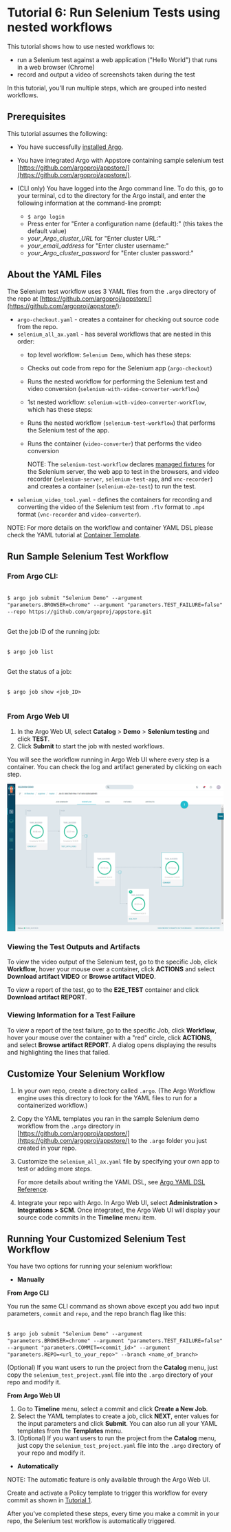 # Tutorial 6: Run Selenium Tests using nested workflows

This tutorial shows how to use nested workflows to:

*   run a Selenium test against a web application ("Hello World") that runs in a web browser (Chrome)
*   record and output a video of screenshots taken during the test

In this tutorial, you'll run multiple steps, which are grouped into nested workflows.

## Prerequisites

  This tutorial assumes the following:

  * You have successfully [installed Argo](https://argoproj.github.io/argo-site/get-started/installation).
  * You have integrated Argo with Appstore containing sample selenium test [https://github.com/argoproj/appstore/](https://github.com/argoproj/appstore/).
  * (CLI only) You have logged into the Argo command line. To do this, go to your terminal, cd to the directory for the Argo install, and enter the following information at the command-line prompt:

    * `$ argo login`
    * Press enter for "Enter a configuration name (default):" (this takes the default value)
    * *your_Argo_cluster_URL* for "Enter cluster URL:"
    * *your_email_address* for "Enter cluster username:"
    * *your_Argo_cluster_password* for "Enter cluster password:"
  <!--Config written to: /Users/<your_name>/.argo/default-->

## About the YAML Files

The Selenium test workflow uses 3 YAML files from the `.argo` directory of the repo at  [https://github.com/argoproj/appstore/](https://github.com/argoproj/appstore/):

* `argo-checkout.yaml` - creates a container for checking out source code from the repo.
* `selenium_all_ax.yaml` - has several workflows that are nested in this order:
    * top level workflow: `Selenium Demo`, which has these steps:
     * Checks out code from repo for the Selenium app (`argo-checkout`)
     * Runs the nested workflow for performing the Selenium test and video conversion (`selenium-with-video-converter-workflow`)
    * 1st nested workflow: `selenium-with-video-converter-workflow`, which has these steps:
     * Runs the nested workflow (`selenium-test-workflow`) that performs the Selenium test of the app.
     * Runs the container (`video-converter`) that performs the video conversion

       NOTE: The `selenium-test-workflow` declares [managed fixtures](./../user_guide/infrastructure/using_fixtures.md) for the Selenium server, the web app to test in the browsers, and video recorder (`selenium-server`, `selenium-test-app`, and `vnc-recorder`) and creates a container (`selenium-e2e-test`) to run the test.
* `selenium_video_tool.yaml` - defines the containers for recording and converting the video of the Selenium test from `.flv` format to `.mp4` format (`vnc-recorder` and `video-converter`).

NOTE: For more details on the workflow and container YAML DSL please check the YAML tutorial at [Container Template](./../yaml/container_templates.md).

## Run Sample Selenium Test Workflow

### From Argo CLI:

```

$ argo job submit "Selenium Demo" --argument "parameters.BROWSER=chrome" --argument "parameters.TEST_FAILURE=false" --repo https://github.com/argoproj/appstore.git


```

Get the job ID of the running job:


```

$ argo job list


```

Get the status of a job:


```

$ argo job show <job_ID>


```


### From Argo Web UI

1. In the Argo Web UI, select **Catalog** > **Demo** > **Selenium testing** and click **TEST**.
1. Click **Submit** to start the job with nested workflows.

  You will see the workflow running in Argo Web UI where every step is a container. You can check the log and artifact generated by clicking on each step.

  ![Screenshot_Selenium_Test_Workflow](./../../images/Selenium_test_workflow_successful.png)

### Viewing the Test Outputs and Artifacts

To view the video output of the Selenium test, go to the specific Job, click **Workflow**, hover your mouse over a container, click **ACTIONS** and select **Download artifact VIDEO** or **Browse artifact VIDEO**.

To view a report of the test, go to the **E2E_TEST** container and click **Download artifact REPORT**.

### Viewing Information for a Test Failure

To view a report of the test failure,  go to the specific Job, click **Workflow**, hover your mouse over the container with a "red" circle, click **ACTIONS**, and select **Browse artifact REPORT**. A dialog opens displaying the results and highlighting the lines that failed.

## Customize Your Selenium Workflow
1. In your own repo, create a directory called `.argo`. (The Argo Workflow engine uses this directory to look for the YAML files to run for a containerized workflow.)
1. Copy the YAML templates you ran in the sample Selenium demo workflow from the `.argo` directory in  [https://github.com/argoproj/appstore/](https://github.com/argoproj/appstore/) to the `.argo` folder you just created in your repo.
1. Customize the `selenium_all_ax.yaml` file by specifying your own app to test or adding more steps.

	For more details about writing the YAML DSL, see [Argo YAML DSL Reference](./../yaml/dsl_reference_intro.md).

1. Integrate your repo with Argo. In Argo Web UI, select **Administration > Integrations > SCM**. Once integrated, the Argo Web UI will display your source code commits in the **Timeline** menu item.

## Running Your Customized Selenium Test Workflow

You have two options for running your selenium workflow:

 * **Manually**

 **From Argo CLI**

 You run the same CLI command as shown above except you add two input parameters, `commit` and `repo`, and the repo branch flag like this:

 ```

 $ argo job submit "Selenium Demo" --argument "parameters.BROWSER=chrome" --argument "parameters.TEST_FAILURE=false" --argument "parameters.COMMIT=<commit_id>" --argument "parameters.REPO=<url_to_your_repo>" --branch <name_of_branch>

 ```

 (Optional) If you want users to run the project from the **Catalog** menu, just copy the `selenium_test_project.yaml` file into the `.argo` directory of your repo and modify it.

 **From Argo Web UI**

  1. Go to **Timeline** menu, select a commit and click **Create a New Job**.
  1. Select the YAML templates to create a job, click **NEXT**, enter values for the input parameters and click **Submit**.  You can also run all your YAML templates from the **Templates** menu.
  1. (Optional) If you want users to run the project from the **Catalog** menu, just copy the `selenium_test_project.yaml` file into the `.argo` directory of your repo and modify it.


 * **Automatically**

  NOTE: The automatic feature is only available through the Argo Web UI.

  Create and activate a Policy template to trigger this workflow for every commit as shown in [Tutorial 1](./argo_tutorial_1_create_ci_workflow.md).

  After you've completed these steps, every time you make a commit in your repo, the Selenium test workflow is automatically triggered.   
